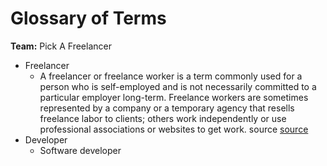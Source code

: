# Glossary of Terms

**Team:** Pick A Freelancer

- Freelancer
  - A freelancer or freelance worker is a term commonly used for a person who is self-employed and is not necessarily committed to a particular employer long-term. Freelance workers are sometimes represented by a company or a temporary agency that resells freelance labor to clients; others work independently or use professional associations or websites to get work. source [source](https://en.wikipedia.org/wiki/Freelancer)
- Developer
  - Software developer
 
